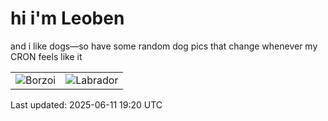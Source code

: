 # hi i'm Leoben

and i like dogs—so have some random dog pics that change whenever my CRON feels like it

|  |  |
|--------|----------|
| ![Borzoi](https://random-dog-vercel.vercel.app/api/random-borzoi?v=1749669648) | ![Labrador](https://random-dog-vercel.vercel.app/api/random-labrador?v=1749669648) |

Last updated: 2025-06-11 19:20 UTC
